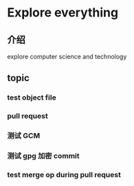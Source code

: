 # Explore everything

## 介绍
explore computer science and technology

## topic

### test object file

### pull request

### 测试 GCM

### 测试 gpg 加密 commit

### test merge op during pull request
